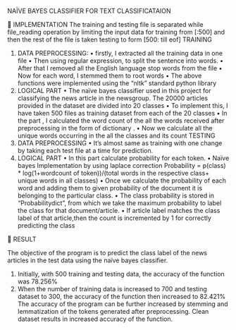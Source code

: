 NAÏVE BAYES CLASSIFIER FOR TEXT CLASSIFICATAION


	IMPLEMENTATION
The training and testing file is separated while file_reading operation by limiting the input data for training from [:500] and then the rest of the file is taken testing to form [500: till eof]
TRAINING
1)	DATA PREPROCESSING:
•	firstly, I extracted all the training data in one file
•	Then using regular expression, to split the sentence into words. 
•	After that I removed all the English language stop words from the file
•	Now for each word, I stemmed them to root words 
•	The above functions were implemented using the “nltk” standard python library
2)	LOGICAL PART
•	The naïve bayes classifier used in this project for classifying the news article in the newsgroup. The 20000 articles provided in the dataset are divided into 20 classes
•	To implement this, I have taken 500 files as training dataset from each of the 20 classes
•	In the part , I calculated the word count of the all the words received after preprocessing in the form of dictionary .
•	Now we calculate all the unique words occurring in the all the classes and its count
TESTING
1)	DATA PREPROCESSING
•	It’s almost same as training with one change by taking each test file at a time for prediction.
2)	LOGICAL PART
•	In this part calculate probability for each token.
•	Naïve bayes Implementation by using laplace correction 
Probability = p(class) * log(1+wordcount of token))/(total words in the respective class+ unique words in all classes)
•	Once we calculate the probability of each word and adding them to given probability of the document it is belonging to the particular class. 
•	The class probability is stored in “Probabilitydict”, from which we take the maximum probability to label the class for that document/article.
•	If article label matches the class label of that article,then the count is incremented by 1 for correctly predicting the class


	RESULT

The objective of the program is to predict the class label of the news articles in the test data using the naïve bayes classifier. 

1)	Initially, with 500 training and testing data, the accuracy of the function was 78.256%
2)	When the number of training data is increased to 700 and testing dataset to 300, the accuracy of the function then increased to 82.421%
The accuracy of the program can be further increased by stemming and lemmatization of the tokens generated after preprocessing. Clean dataset results in increased accuracy of the function.
